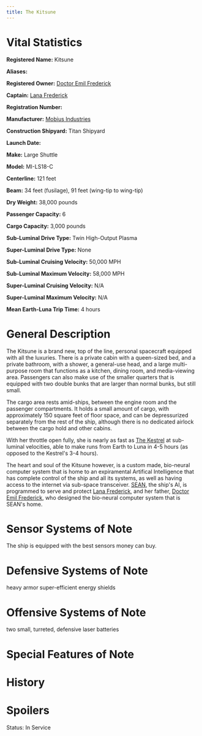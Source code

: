 ```yaml
---
title: The Kitsune
---
```


# Vital Statistics

**Registered Name:** Kitsune

**Aliases:**

**Registered Owner:** [Doctor Emil
Frederick](../../people-future/emil_frederick_phd)

**Captain:** [Lana Frederick](../../people-future/lana_frederick)

**Registration Number:**

**Manufacturer:** [Mobius Industries](../../corporations/mobius_industries)

**Construction Shipyard:** Titan Shipyard

**Launch Date:**

**Make:** Large Shuttle

**Model:** MI-LS18-C

**Centerline:** 121 feet

**Beam:** 34 feet (fusilage), 91 feet (wing-tip to wing-tip)

**Dry Weight:** 38,000 pounds

**Passenger Capacity:** 6

**Cargo Capacity:** 3,000 pounds

**Sub-Luminal Drive Type:** Twin High-Output Plasma

**Super-Luminal Drive Type:** None

**Sub-Luminal Cruising Velocity:** 50,000 MPH

**Sub-Luminal Maximum Velocity:** 58,000 MPH

**Super-Luminal Cruising Velocity:** N/A

**Super-Luminal Maximum Velocity:** N/A

**Mean Earth-Luna Trip Time:** 4 hours

# General Description

The Kitsune is a brand new, top of the line, personal spacecraft equipped with
all the luxuries. There is a private cabin with a queen-sized bed, and a private
bathroom, with a shower, a general-use head, and a large multi-purpose room that
functions as a kitchen, dining room, and media-viewing area. Passengers can also
make use of the smaller quarters that is equipped with two double bunks that are
larger than normal bunks, but still small.

The cargo area rests amid-ships, between the engine room and the passenger
compartments. It holds a small amount of cargo, with approximately 150 square
feet of floor space, and can be depressurized separately from the rest of the
ship, although there is no dedicated airlock between the cargo hold and other
cabins.

With her throttle open fully, she is nearly as fast as [The
Kestrel](../the_kestrel) at sub-luminal velocities, able to make runs from Earth
to Luna in 4-5 hours (as opposed to the Kestrel's 3-4 hours).

The heart and soul of the Kitsune however, is a custom made, bio-neural computer
system that is home to an expiramental Artifical Intelligence that has complete
control of the ship and all its systems, as well as having access to the
internet via sub-space transceiver.  [SEAN](../../people-future/sean), the
ship's AI, is programmed to serve and protect [Lana
Frederick](../../people-future/lana_frederick), and her father, [Doctor Emil
Frederick](../../people-future/emil_frederick_phd/), who designed the bio-neural
computer system that is SEAN's home.

# Sensor Systems of Note

The ship is equipped with the best sensors money can buy.

# Defensive Systems of Note

heavy armor super-efficient energy shields

# Offensive Systems of Note

two small, turreted, defensive laser batteries

# Special Features of Note

# History

# Spoilers

Status: In Service
